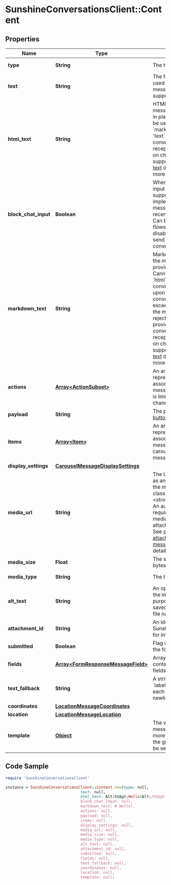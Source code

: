 # SunshineConversationsClient::Content

## Properties

Name | Type | Description | Notes
------------ | ------------- | ------------- | -------------
**type** | **String** | The type of message. | [default to &#39;template&#39;]
**text** | **String** | The fallback text message used when location messages are not supported by the channel. | [optional] [readonly] 
**html_text** | **String** | HTML text content of the message. Can be provided in place of &#x60;text&#x60;. Cannot be used with &#x60;markdownText&#x60;. If no &#x60;text&#x60; is provided, will be converted to &#x60;text&#x60; upon reception to be displayed on channels that do not support rich text. See [rich text](https://developer.zendesk.com/documentation/conversations/messaging-platform/programmable-conversations/structured-messages/#rich-text) documentation for more information. | [optional] 
**block_chat_input** | **Boolean** | When set to true, the chat input will be disabled on supported client implementations when the message is the most recent one in the history. Can be used for guided flows or to temporarily disable the user&#39;s ability to send messages in the conversation. | [optional] 
**markdown_text** | **String** | Markdown text content of the message. Can be provided in place of &#x60;text&#x60;. Cannot be used with &#x60;htmlText&#x60;. Will be converted to &#x60;htmlText&#x60; upon reception. If converted &#x60;htmlText&#x60; exceeds 4096 characters, the message will be rejected. If no &#x60;text&#x60; is provided, will be converted to &#x60;text&#x60; upon reception to be displayed on channels that do not support rich text. See [rich text](https://developer.zendesk.com/documentation/conversations/messaging-platform/programmable-conversations/structured-messages/#rich-text) documentation for more information. | [optional] 
**actions** | [**Array&lt;ActionSubset&gt;**](ActionSubset.md) | An array of objects representing the actions associated with the message. The array length is limited by the third party channel. | [optional] 
**payload** | **String** | The payload of a [reply button](https://developer.zendesk.com/documentation/conversations/messaging-platform/programmable-conversations/structured-messages/#reply-buttons) response message. | [optional] 
**items** | [**Array&lt;Item&gt;**](Item.md) | An array of objects representing the items associated with the message. Only present in carousel and list type messages. | 
**display_settings** | [**CarouselMessageDisplaySettings**](CarouselMessageDisplaySettings.md) |  | [optional] 
**media_url** | **String** | The URL for media, such as an image, attached to the message. &lt;aside class&#x3D;\&quot;notice\&quot;&gt;&lt;strong&gt;Note:&lt;/strong&gt; An authorization header is required to access the mediaUrl when private attachments are enabled. See [configuring private attachments for messaging](https://developer.zendesk.com/documentation/zendesk-web-widget-sdks/messaging_private_attachments/) guide for more details.&lt;/aside&gt;  | 
**media_size** | **Float** | The size of the media in bytes. | [optional] [readonly] 
**media_type** | **String** | The type of media. | [optional] [readonly] 
**alt_text** | **String** | An optional description of the image for accessibility purposes. The field will be saved by default with the file name as the value. | [optional] 
**attachment_id** | **String** | An identifier used by Sunshine Conversations for internal purposes. | [optional] 
**submitted** | **Boolean** | Flag which states whether the form is submitted. | [optional] [readonly] 
**fields** | [**Array&lt;FormResponseMessageField&gt;**](FormResponseMessageField.md) | Array of field objects that contain the submitted fields. | 
**text_fallback** | **String** | A string containing the &#x60;label: value&#x60; of all fields, each separated by a newline character. | [optional] [readonly] 
**coordinates** | [**LocationMessageCoordinates**](LocationMessageCoordinates.md) |  | 
**location** | [**LocationMessageLocation**](LocationMessageLocation.md) |  | [optional] 
**template** | [**Object**](.md) | The whatsapp template message to send. For more information, consult the [guide](https://developer.zendesk.com/documentation/conversations/messaging-platform/programmable-conversations/message-overrides/#template-messages). &#x60;schema&#x60; must be set to &#x60;whatsapp&#x60;. | 

## Code Sample

```ruby
require 'SunshineConversationsClient'

instance = SunshineConversationsClient::Content.new(type: null,
                                 text: null,
                                 html_text: &lt;h1&gt;Hello!&lt;/h1&gt;,
                                 block_chat_input: null,
                                 markdown_text: # Hello!,
                                 actions: null,
                                 payload: null,
                                 items: null,
                                 display_settings: null,
                                 media_url: null,
                                 media_size: null,
                                 media_type: null,
                                 alt_text: null,
                                 attachment_id: null,
                                 submitted: null,
                                 fields: null,
                                 text_fallback: null,
                                 coordinates: null,
                                 location: null,
                                 template: null)
```


